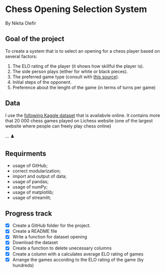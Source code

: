 # Chess Opening Selection System

By Nikita Olefir

## Goal of the project

To create a system that is to select an opening for a chess player based on several factors:

1) The ELO rating of the player (it shows how skillful the player is).
2) The side person plays (either for white or black pieces).
3) The preferred game type (consult with [this source](https://chessfox.com/13-different-types-of-chess-openings/#Flank-Openings)).
4) Initial steps of the opponent.
5) Preference about the lenght of the game (in terms of turns per game)

## Data

I use the [following Kaggle dataset](https://www.kaggle.com/datasets/datasnaek/chess) that is availabvle online. It contains more that 20 000 chess games played on Lichess website (one of the largest website where people can freely play chess online)

...
:chess_pawn:

## Requirments

- usage of GitHub;
- correct modularization;
- import and output of data;
- usage of pandas;
- usage of numPy;
- usage of matplotlib;
- usage of streamlit;

## Progress track

- [X] Create a GitHub folder for the project.
- [X] Create a README file
- [X] Write a function for dataset opening
- [X] Download the dataset
- [X] Create a function to delete unecessary columns
- [X] Create a column with a calculates average ELO rating of games
- [X] Arrange the games according to the ELO rating of the game (by hundreds)
